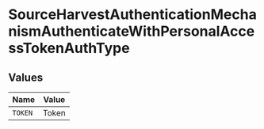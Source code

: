# SourceHarvestAuthenticationMechanismAuthenticateWithPersonalAccessTokenAuthType


## Values

| Name    | Value   |
| ------- | ------- |
| `TOKEN` | Token   |